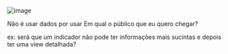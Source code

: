 

![image](https://github.com/gvms23/pos-graduacao-bi-analytics/assets/24459642/df7e6535-324f-451f-9a8a-f4a041afc8d2)


Não é usar dados por usar
Em qual o público que eu quero chegar?

ex: será que um indicador não pode ter informações mais sucintas e depois ter uma view detalhada?
